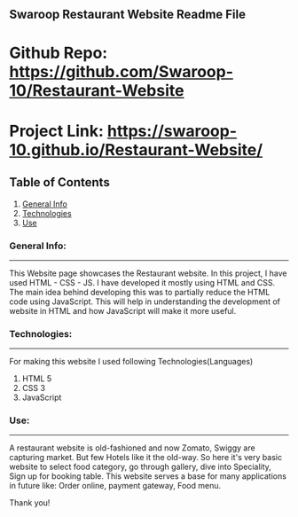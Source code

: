 ## Swaroop Restaurant Website Readme File

# Github Repo: https://github.com/Swaroop-10/Restaurant-Website
# Project Link: https://swaroop-10.github.io/Restaurant-Website/
## Table of Contents
1. [General Info](#general-info)
2. [Technologies](#technologies)
3. [Use](#Use)

### General Info:
**********************************************************************************************************************************************************
This Website page showcases the Restaurant website. In this project, I have used HTML - CSS - JS. I have developed it mostly using HTML and CSS. 
The main idea behind developing this was to partially reduce the HTML code using JavaScript. This will help in understanding the development of website in HTML and 
how JavaScript will make it more useful.

### Technologies:
**********************************************************************************************************************************************************
For making this website I used following Technologies(Languages)
1. HTML 5
2. CSS 3
3. JavaScript

### Use:
***********************************************************************************************************************************************************
A restaurant website is old-fashioned and now Zomato, Swiggy are capturing market. But few Hotels like it the old-way. So here it's very basic website to select 
food category, go through gallery, dive into Speciality, Sign up for booking table. 
This website serves a base for many applications in future like: Order online, payment gateway, Food menu.

Thank you!

